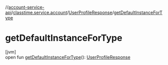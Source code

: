 //[account-service-api](../../../index.md)/[classtime.service.account](../index.md)/[UserProfileResponse](index.md)/[getDefaultInstanceForType](get-default-instance-for-type.md)

# getDefaultInstanceForType

[jvm]\
open fun [getDefaultInstanceForType](get-default-instance-for-type.md)(): [UserProfileResponse](index.md)
